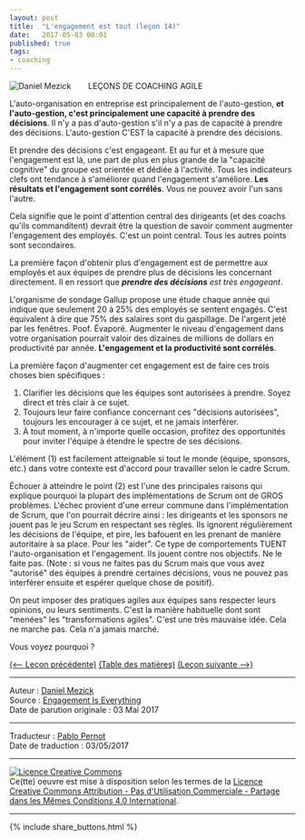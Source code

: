 ```yaml
---
layout: post
title:  "L'engagement est tout (leçon 14)"
date:   2017-05-03 00:01
published: true
tags:
- coaching
---
```


<div align="left" style="float:left; padding-right:30px" >
  <img title="Daniel Mezick" src="{{ site.url }}assets/daniel_mezick/daniel-mezick-002.png" />
</div>
LEÇONS DE COACHING AGILE

L'auto-organisation en entreprise est principalement de l'auto-gestion, **et l'auto-gestion, c'est principalement une capacité à prendre des décisions**. Il n'y a pas d'auto-gestion s'il n'y a pas de capacité à prendre des décisions. L'auto-gestion C'EST la capacité à prendre des décisions.

Et prendre des décisions c'est engageant. Et au fur et à mesure que l'engagement est là, une part de plus en plus grande de la "capacité cognitive" du groupe est orientée et dédiée à l'activité. Tous les indicateurs clefs ont tendance à s'améliorer quand l'engagement s'améliore. **Les résultats et l'engagement sont corrélés**. Vous ne pouvez avoir l'un sans l'autre.

Cela signifie que le point d'attention central des dirigeants (et des coachs qu'ils commanditent) devrait être la question de savoir comment augmenter l'engagement des employés. C'est un point central. Tous les autres points sont secondaires.

La première façon d'obtenir plus d'engagement est de permettre aux employés et aux équipes de prendre plus de décisions les concernant directement. Il en ressort que _**prendre des décisions** est très engageant_.

L'organisme de sondage Gallup propose une étude chaque année qui indique que seulement 20 à 25% des employés se sentent engagés. C'est équivalent à dire que 75% des salaires sont du gaspillage. De l'argent jeté par les fenêtres. Poof. Évaporé. Augmenter le niveau d'engagement dans votre organisation pourrait valoir des dizaines de millions de dollars en productivité par année. **L'engagement et la productivité sont corrélés**.

La première façon d'augmenter cet engagement est de faire ces trois choses bien spécifiques :

1. Clarifier les décisions que les équipes sont autorisées à prendre. Soyez direct et très clair à ce sujet.
2. Toujours leur faire confiance concernant ces "décisions autorisées", toujours les encourager à ce sujet, et ne jamais interférer.
3. À tout moment, à n'importe quelle occasion, profitez des opportunités pour inviter l'équipe à étendre le spectre de ses décisions.


L'élément (1) est facilement atteignable si tout le monde (équipe, sponsors, etc.) dans votre contexte est d'accord pour travailler selon le cadre Scrum.

Échouer à atteindre le point (2) est l'une des principales raisons qui explique pourquoi la plupart des implémentations de Scrum ont de GROS problèmes. L'échec provient d'une erreur commune dans l'implémentation de Scrum, que l'on pourrait décrire ainsi : les dirigeants et les sponsors ne jouent pas le jeu Scrum en respectant ses règles. Ils ignorent régulièrement les décisions de l'équipe, et pire, les bafouent en les prenant de manière autoritaire à sa place. Pour les "aider". Ce type de comportements TUENT l'auto-organisation et l'engagement. Ils jouent contre nos objectifs. Ne le faite pas. (Note : si vous ne faites pas du Scrum mais que vous avez "autorisé" des équipes à prendre certaines décisions, vous ne pouvez pas interférer ensuite et espérer quelque chose de positif).

On peut imposer des pratiques agiles aux équipes sans respecter leurs opinions, ou leurs sentiments. C'est la manière habituelle dont sont "menées" les "transformations agiles". C'est une très mauvaise idée. Cela ne marche pas. Cela n'a jamais marché.

Vous voyez pourquoi ?

[(<-- Leçon précédente)](http://www.les-traducteurs-agiles.org/2015/03/29/lorsqu-ils-disent-non-reduisez-la-demande-de-moitie-lecon-13.html) [(Table des matières)](http://www.les-traducteurs-agiles.org/2015/02/19/lecons-de-coaching.html) [(Leçon suivante -->)](http://www.les-traducteurs-agiles.org/2016/01/26/etape-1-les-leaders-y-vont-en-premier-lecon-15.html)  


---
Auteur : [Daniel Mezick](https://twitter.com/danielmezick)  
Source : [Engagement Is Everything](http://newtechusa.net/agile/engagement-is-everything/)  
Date de parution originale : 03 Mai 2017  

---
Traducteur : [Pablo Pernot](https://twitter.com/pablopernot)  
Date de traduction : 03/05/2017  

---

<a rel="license" href="http://creativecommons.org/licenses/by-nc-sa/4.0/"><img alt="Licence Creative Commons" style="border-width:0" src="http://i.creativecommons.org/l/by-nc-sa/4.0/88x31.png" /></a><br />Ce(tte) oeuvre est mise à disposition selon les termes de la <a rel="license" href="http://creativecommons.org/licenses/by-nc-sa/4.0/">Licence Creative Commons Attribution - Pas d'Utilisation Commerciale - Partage dans les Mêmes Conditions 4.0 International</a>.

---

{% include share_buttons.html %}
